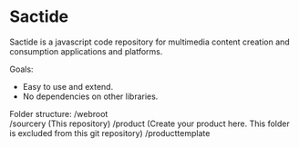 # Sactide

Sactide is a javascript code repository for multimedia content creation and consumption applications and platforms.

Goals: 
- Easy to use and extend.
- No dependencies on other libraries.

Folder structure:
/webroot  
  /sourcery  (This repository)
  /product (Create your product here. This folder is excluded from this git repository)
  /producttemplate





